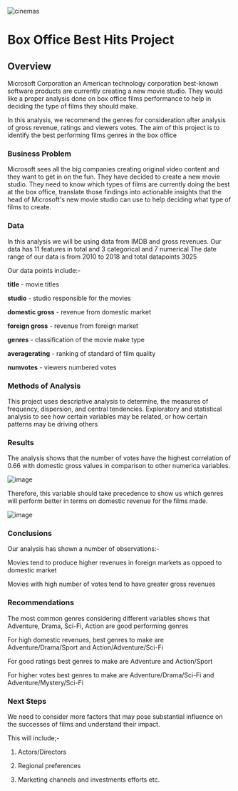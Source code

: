 ![cinemas](https://user-images.githubusercontent.com/127987261/232227922-0ae8edd7-d181-4d6d-a7b5-87694fcdada5.jpg)

# Box Office Best Hits Project

## Overview

Microsoft Corporation an American technology corporation best-known software products are currently creating a new movie
studio. They would like a proper analysis done on box office films performance to help in deciding the type of films they should make.

In this analysis, we recommend the genres for consideration after analysis of gross revenue, ratings and viewers votes. The aim of this project is to identify the best performing films genres in the box office

### Business Problem

Microsoft sees all the big companies creating original video content and they want to get in on the fun. They have decided to create a new movie studio. They need to know which types of films are currently doing the best at the box office, translate those findings into actionable insights that the head of Microsoft's new movie studio can use to help deciding what type of films to create.


### Data

In this analysis we will be using data from IMDB and gross revenues. Our data has 11 features in total and 3 categorical and 7 numerical
The date range of our data is from 2010 to 2018 and total datapoints 3025

Our data points include:-

**title** - movie titles

**studio** - studio responsible for the movies

**domestic gross** - revenue from domestic market

**foreign gross** - revenue from foreign market

**genres** - classification of the movie make type

**averagerating** - ranking of standard of film quality

**numvotes** - viewers numbered votes

### Methods of Analysis

This project uses descriptive analysis to determine, the measures of frequency, dispersion, and central tendencies. Exploratory and statistical analysis to see how certain variables may be related, or how certain patterns may be driving others

### Results

The analysis shows that the number of votes have the highest correlation of 0.66 with domestic gross values in comparison to other numerica variables.

![image](https://user-images.githubusercontent.com/127987261/232247571-08f5bfc3-29ad-40c9-bdf3-5e1131e04df5.png)


Therefore, this variable should take precedence to show us which genres will perform better in terms on domestic revenue for the films made.

![image](https://user-images.githubusercontent.com/127987261/232227821-747626d2-f008-4297-a79d-146b09857b97.png)

### Conclusions

Our analysis has shown a number of observations:-

Movies tend to produce higher revenues in foreign markets as oppoed to domestic market

Movies with high number of votes tend to have greater gross revenues

### Recommendations

The most common genres considering different variables shows that Adventure, Drama, Sci-Fi, Action are good performing genres

For high domestic revenues, best genres to make are Adventure/Drama/Sport and Action/Adventure/Sci-Fi

For good ratings best genres to make are Adventure and Action/Sport

For higher votes best genres to make are Adventure/Drama/Sci-Fi and Adventure/Mystery/Sci-Fi

### Next Steps

We need to consider more factors that may pose substantial influence on the successes of films and understand their impact.

This will include;-

1. Actors/Directors

2. Regional preferences

3. Marketing channels and investments efforts etc.
